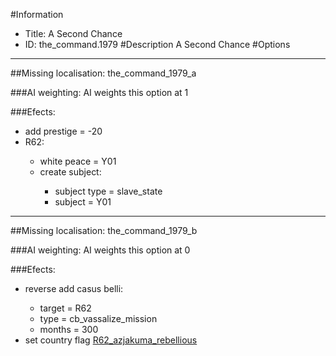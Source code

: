 #Information
 - Title: A Second Chance
 - ID: the_command.1979
#Description
A Second Chance
#Options

___
##Missing localisation: the_command_1979_a

###AI weighting:
AI weights this option at 1


###Efects:<ul><li>add prestige = -20</li><li>R62:</li><ul><li>white peace = Y01</li><li>create subject:</li><ul><li>subject type = slave_state</li><li>subject = Y01</li></ul></ul></ul>

___
##Missing localisation: the_command_1979_b

###AI weighting:
AI weights this option at 0


###Efects:<ul><li>reverse add casus belli:</li><ul><li>target = R62</li><li>type = cb_vassalize_mission</li><li>months = 300</li></ul><li>set country flag [R62_azjakuma_rebellious](../flags/r62_azjakuma_rebellious.md)</li></ul>
